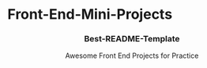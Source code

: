 # Front-End-Mini-Projects

<div align="center">
 <h3 align="center">Best-README-Template</h3>

  <p align="center">
   Awesome Front End Projects for Practice
    <br />
    
  
  </div>
